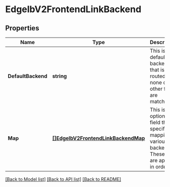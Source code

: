 # EdgelbV2FrontendLinkBackend

## Properties
Name | Type | Description | Notes
------------ | ------------- | ------------- | -------------
**DefaultBackend** | **string** | This is default backend that is routed to if none of the other filters are matched. | [optional] 
**Map** | [**[]EdgelbV2FrontendLinkBackendMap**](EdgelbV2Frontend_linkBackend_map.md) | This is an optional field that specifies a mapping to various backends. These rules are applied in order. | [optional] 

[[Back to Model list]](../README.md#documentation-for-models) [[Back to API list]](../README.md#documentation-for-api-endpoints) [[Back to README]](../README.md)


